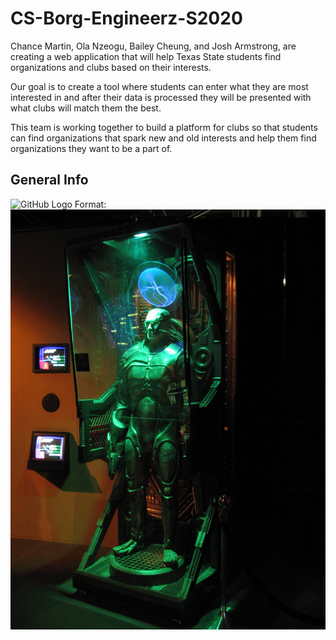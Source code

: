 # CS-Borg-Engineerz-S2020

Chance Martin, Ola Nzeogu, Bailey Cheung, and Josh Armstrong, are creating a web application that will help Texas State students find organizations and clubs based on their interests. 

Our goal is to create a tool where students can enter what they are most interested in and after their data is processed they will be presented with what clubs will match them the best.

This team is working together to build a platform for clubs so that students can find organizations that spark new and old interests and help them find organizations they want to be a part of.

## **General Info**

![GitHub Logo](images/Borg.jpg)
Format: ![alt text](https://github.com/CS3398-Borg-Engineerz/CS-Borg-Engineerz-S2020/blob/master/Borg.jpg)